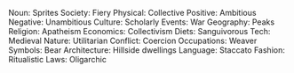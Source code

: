 Noun: Sprites
Society: Fiery
Physical: Collective
Positive: Ambitious
Negative: Unambitious
Culture: Scholarly
Events: War
Geography: Peaks
Religion: Apatheism
Economics: Collectivism
Diets: Sanguivorous
Tech: Medieval
Nature: Utilitarian
Conflict: Coercion
Occupations: Weaver
Symbols: Bear
Architecture: Hillside dwellings
Language: Staccato
Fashion: Ritualistic
Laws: Oligarchic